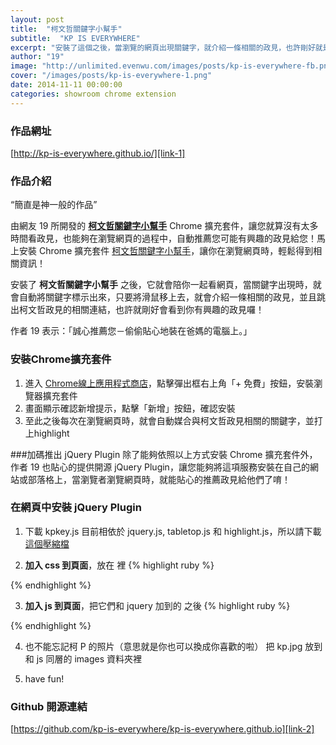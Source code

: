 ```yaml
---
layout: post
title:  "柯文哲關鍵字小幫手"
subtitle:  "KP IS EVERYWHERE"
excerpt: "安裝了這個之後，當瀏覽的網頁出現關鍵字，就介紹一條相關的政見，也許剛好就是你有興趣的政見囉！"
author: "19"
image: "http://unlimited.evenwu.com/images/posts/kp-is-everywhere-fb.png"
cover: "/images/posts/kp-is-everywhere-1.png"
date: 2014-11-11 00:00:00
categories: showroom chrome extension
---
```


[link-1]: http://kp-is-everywhere.github.io/
[link-2]: https://github.com/kp-is-everywhere/kp-is-everywhere.github.io
[link-3]: https://chrome.google.com/webstore/detail/moldcnjkjmceelkphffaeoodjknbnfhn
[link-4]: http://kp-is-everywhere.github.io/files/example.zip

### 作品網址
[http://kp-is-everywhere.github.io/][link-1]

### 作品介紹

<q class="right">簡直是神一般的作品</q>

由網友 19 所開發的 **[柯文哲關鍵字小幫手][link-1]** Chrome 擴充套件，讓您就算沒有太多時間看政見，也能夠在瀏覽網頁的過程中，自動推薦您可能有興趣的政見給您！馬上安裝 Chrome 擴充套件 [柯文哲關鍵字小幫手][link-3]，讓你在瀏覽網頁時，輕鬆得到相關資訊！

安裝了 <strong>柯文哲關鍵字小幫手</strong> 之後，它就會陪你一起看網頁，當關鍵字出現時，就會自動將關鍵字標示出來，只要將滑鼠移上去，就會介紹一條相關的政見，並且跳出柯文哲政見的相關連結，也許就剛好會看到你有興趣的政見囉！

作者 19 表示：「誠心推薦您－偷偷貼心地裝在爸媽的電腦上。」


### 安裝Chrome擴充套件
1. 進入 [Chrome線上應用程式商店][link-3]，點擊彈出框右上角「+ 免費」按鈕，安裝瀏覽器擴充套件
2. 畫面顯示確認新增提示，點擊「新增」按鈕，確認安裝
3. 至此之後每次在瀏覽網頁時，就會自動媒合與柯文哲政見相關的關鍵字，並打上highlight


###加碼推出 jQuery Plugin
除了能夠依照以上方式安裝 Chrome 擴充套件外，作者 19 也貼心的提供開源 jQuery Plugin，讓您能夠將這項服務安裝在自己的網站或部落格上，當瀏覽者瀏覽網頁時，就能貼心的推薦政見給他們了唷！


### 在網頁中安裝 jQuery Plugin
1. 下載 kpkey.js 目前相依於 jquery.js, tabletop.js 和 highlight.js，所以請下載[這個壓縮檔][link-4]

2. <strong>加入 css 到頁面</strong>，放在 <head></head> 裡
{% highlight ruby %}
<head>
  <link href="css/kp-highlight.css" media="screen" rel="stylesheet" type="text/css" />
</head>
{% endhighlight %}

3. <strong>加入 js 到頁面</strong>，把它們和 jquery 加到的 </body> 之後
{% highlight ruby %}
<script src="js/jquery-2.1.1.min.js" type="text/javascript"></script>
<script src="js/tabletop.js" type="text/javascript"></script>
<script src="js/highlight.js" type="text/javascript"></script>
<script src="js/kpkey.js" type="text/javascript"></script>
<script type="text/javascript">
    $('.example').kpkey();
    // .example 是要搜尋的元素，也可以用 $('body') 做全頁搜尋
</script>
{% endhighlight %}

4. 也不能忘記柯 P 的照片（意思就是你也可以換成你喜歡的啦）
   把 kp.jpg 放到和 js 同層的 images 資料夾裡

5. have fun!


### Github 開源連結
[https://github.com/kp-is-everywhere/kp-is-everywhere.github.io][link-2]

